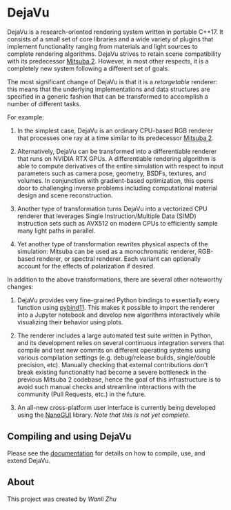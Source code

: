 # DejaVu

DejaVu is a research-oriented rendering system written in portable C++17. It consists of a small set of core libraries and a wide variety of plugins that implement functionality ranging from materials and light sources to complete rendering algorithms. 
DejaVu strives to retain scene compatibility with its predecessor [Mitsuba 2](https://github.com/mitsuba-renderer/mitsuba2).
However, in most other respects, it is a completely new system following a different set of goals.

The most significant change of DejaVu is that it is a *retargetable* renderer: this means that the underlying implementations and data structures are specified in a generic fashion that can be transformed to accomplish a number of different tasks. 

For example:

1. In the simplest case, DejaVu is an ordinary CPU-based RGB renderer that processes one ray at a time similar to its predecessor [Mitsuba 2](https://github.com/mitsuba-renderer/mitsuba2).

2. Alternatively, DejaVu can be transformed into a differentiable renderer that runs on NVIDIA RTX GPUs. A differentiable rendering algorithm is able to compute derivatives of the entire simulation with respect to input parameters such as camera pose, geometry, BSDFs, textures, and volumes. In conjunction with gradient-based optimization, this opens door to challenging inverse problems including computational material design and scene reconstruction.

3. Another type of transformation turns DejaVu into a vectorized CPU renderer that leverages Single Instruction/Multiple Data (SIMD) instruction sets such as AVX512 on modern CPUs to efficiently sample many light paths in parallel.

4. Yet another type of transformation rewrites physical aspects of the simulation: Mitsuba can be used as a monochromatic renderer, RGB-based renderer, or spectral renderer. Each variant can optionally account for the effects of polarization if desired.

In addition to the above transformations, there are several other noteworthy changes:

1. DejaVu provides very fine-grained Python bindings to essentially every function using [pybind11](https://github.com/pybind/pybind11). This makes it possible to import the renderer into a Jupyter notebook and develop new algorithms interactively while visualizing their behavior using plots.

2. The renderer includes a large automated test suite written in Python, and its development relies on several continuous integration servers that compile and test new commits on different operating systems using various compilation settings (e.g. debug/release builds, single/double precision, etc). Manually checking that external contributions don't break existing functionality had become a severe bottleneck in the previous Mitsuba 2 codebase, hence the goal of this infrastructure is to avoid such manual checks and streamline interactions with the community (Pull Requests, etc.) in the future.

3. An all-new cross-platform user interface is currently being developed using the [NanoGUI](https://github.com/mitsuba-renderer/nanogui) library. *Note that this is not yet complete.*

## Compiling and using DejaVu

Please see the [documentation](http://mitsuba2.readthedocs.org/en/latest) for details on how to compile, use, and extend DejaVu.

## About

This project was created by *Wanli Zhu*
